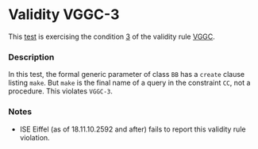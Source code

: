 # Validity VGGC-3

This [test](.) is exercising the condition [3](../Readme.md) of the validity rule [VGGC](../../vggc/Readme.md).

### Description

In this test, the formal generic parameter of class `BB` has a `create` clause listing `make`. But `make` is the final name of a query in the constraint `CC`, not a procedure. This violates `VGGC-3`.

### Notes

* ISE Eiffel (as of 18.11.10.2592 and after) fails to report this validity rule violation.
